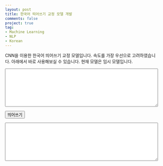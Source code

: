 ```yaml
---
layout: post
title: 한국어 띄어쓰기 교정 모델 개발
comments: false
project: true
tag:
- Machine Learning
- NLP
- Korean
---
```


CNN을 이용한 한국어 띄어쓰기 교정 모델입니다. 속도를 가장 우선으로 고려하였습니다.
아래에서 바로 사용해보실 수 있습니다. 현재 모델은 임시 모델입니다.


<script src="https://cdn.jsdelivr.net/npm/@tensorflow/tfjs@2.7.0/dist/tf.min.js"></script>
<script src="../assets/post_files/kor-spacer-model/spacer.js"></script>

<textarea style="width:100%" rows="8" id="original-text"></textarea>
<button class="btn btn-primary btn-lg" id="submit-button">띄어쓰기</button>
<textarea readonly="" style="width:100%" rows="8" id="spaced-text"></textarea>

